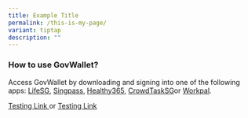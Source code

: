 ```yaml
---
title: Example Title
permalink: /this-is-my-page/
variant: tiptap
description: ""
---
```

<h3>How to use GovWallet?</h3>
<p>Access GovWallet by downloading and signing into one of the following
apps: <a href="/products-and-services/for-citizens/digital-services/lifesg/" rel="noopener noreferrer nofollow" target="_blank">LifeSG</a>,
<a href="/products-and-services/for-citizens/digital-services/singpass/" rel="noopener noreferrer nofollow" target="_blank">Singpass</a>, <a href="/products-and-services/for-citizens/health/" rel="noopener noreferrer nofollow" target="_blank">Healthy365</a>,
<a href="/products-and-services/for-citizens/crowdsourcing/crowdtasksg/" rel="noopener noreferrer nofollow" target="_blank">CrowdTaskSG</a>or <a href="https://docs.developer.tech.gov.sg/docs?product=Workpal" rel="noopener noreferrer nofollow" target="_blank">Workpal</a>.</p>
<p></p>
<p><a href="https://staging-lite.d342u3b1x4rrb6.amplifyapp.com/404.html" rel="noopener noreferrer nofollow" target="_blank">Testing Link  </a>or
<a href="https://staging-lite.d342u3b1x4rrb6.amplifyapp.com/404.html" rel="noopener noreferrer nofollow" target="_blank">Testing Link</a>
</p>
<h4></h4>
<p></p>